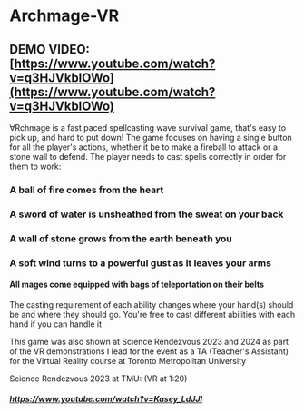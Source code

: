 # Archmage-VR

## DEMO VIDEO: [https://www.youtube.com/watch?v=q3HJVkblOWo](https://www.youtube.com/watch?v=q3HJVkblOWo)

∀Rchmage is a fast paced spellcasting wave survival game, that's easy to pick up, and hard to put down!
The game focuses on having a single button for all the player's actions, whether it be to make a fireball to attack or a stone wall to defend.
The player needs to cast spells correctly in order for them to work:
### A ball of fire comes from the heart
### A sword of water is unsheathed from the sweat on your back
### A wall of stone grows from the earth beneath you
### A soft wind turns to a powerful gust as it leaves your arms
#### All mages come equipped with bags of teleportation on their belts
The casting requirement of each ability changes where your hand(s) should be and where they should go. 
You're free to cast different abilities with each hand if you can handle it



This game was also shown at Science Rendezvous 2023 and 2024 as part of the VR demonstrations I lead for the event as a TA (Teacher's Assistant) for the Virtual Reality course at Toronto Metropolitan University

Science Rendezvous 2023 at TMU: (VR at 1:20)
##### https://www.youtube.com/watch?v=Kasey_LdJJI
